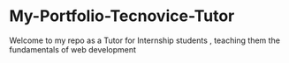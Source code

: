 # My-Portfolio-Tecnovice-Tutor
Welcome to my repo as a Tutor for Internship students , teaching them the fundamentals of web development 
